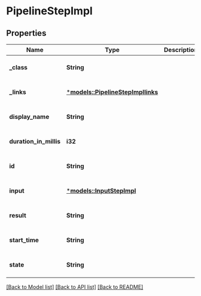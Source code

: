 # PipelineStepImpl

## Properties
Name | Type | Description | Notes
------------ | ------------- | ------------- | -------------
**_class** | **String** |  | [optional] [default to None]
**_links** | [***models::PipelineStepImpllinks**](PipelineStepImpllinks.md) |  | [optional] [default to None]
**display_name** | **String** |  | [optional] [default to None]
**duration_in_millis** | **i32** |  | [optional] [default to None]
**id** | **String** |  | [optional] [default to None]
**input** | [***models::InputStepImpl**](InputStepImpl.md) |  | [optional] [default to None]
**result** | **String** |  | [optional] [default to None]
**start_time** | **String** |  | [optional] [default to None]
**state** | **String** |  | [optional] [default to None]

[[Back to Model list]](../README.md#documentation-for-models) [[Back to API list]](../README.md#documentation-for-api-endpoints) [[Back to README]](../README.md)


